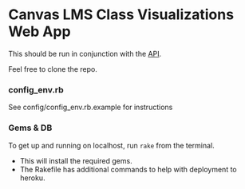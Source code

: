 # Canvas LMS Class Visualizations Web App

This should be run in conjunction with the [API](https://github.com/ISS-Analytics/canvas-lms-visualizations-api).

Feel free to clone the repo.

### config_env.rb

See config/config_env.rb.example for instructions

### Gems & DB

To get up and running on localhost, run `rake` from the terminal.
- This will install the required gems.
- The Rakefile has additional commands to help with deployment to heroku.
